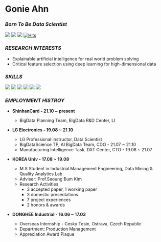 # Gonie Ahn
### _Born To Be Data Scientist_
<a href="http://dmqa.korea.ac.kr/" target="_blank"><img src="https://img.shields.io/badge/DMQA-DC143C?style&logo=Meteor&logoColor=white"/></a> 
<a href="https://mail.google.com/" target="_blank"><img src="https://img.shields.io/badge/gonie32@gmail.com-EA4335?style&logo=Gmail&logoColor=white"/></a>
<a href="https://www.instagram.com/goniiieee/" target="_blank"><img src="https://img.shields.io/badge/goniiieee-43B02A?style&logo=Instagram&logoColor=white"/></a> 
[![Hits](https://hits.seeyoufarm.com/api/count/incr/badge.svg?url=https%3A%2F%2Fgithub.com%2FGonieAhn&count_bg=%2379C83D&title_bg=%23555555&icon=&icon_color=%23E7E7E7&title=hits&edge_flat=false)](https://hits.seeyoufarm.com)

### _RESEARCH INTERESTS_
- Explainable artificial intelligence for real world problem solving
- Critical feature selection using deep learning for high-dimensional data

### _SKILLS_
<a href="-" target="_blank"><img src="https://img.shields.io/badge/Python-3776AB?style&logo=Python&logoColor=white"/></a> 
<a href="-" target="_blank"><img src="https://img.shields.io/badge/Scikit_learn-F7931E?style&logo=scikit-learn&logoColor=white"/></a> 
<a href="-" target="_blank"><img src="https://img.shields.io/badge/Tensorflow-FF6F00?style&logo=TensorFlow&logoColor=white"/></a>
<a href="-" target="_blank"><img src="https://img.shields.io/badge/Keras-D00000?style&logo=Keras&logoColor=white"/></a>
<a href="-" target="_blank"><img src="https://img.shields.io/badge/R-276DC3?style&logo=R&logoColor=white"/></a>
<a href="-" target="_blank"><img src="https://img.shields.io/badge/Amazon S3-569A31?style&logo=Amazon S3&logoColor=white"/></a>

### _EMPLOYMENT HISTROY_
- **ShinhanCard - 21.10 ~ present**
  - BigData Planning Team, BigData R&D Center, LI

- **LG Electronics - 19.08 ~ 21.10**
  - LG Professional Instructor, Data Scientist 
  - BigDataScience TP, AI BigData Team, CDO - 21.07 ~ 21.10
  - Manufacturing Intelligence Task, DXT Center, CTO - 19.08 ~ 21.07

- **KOREA Univ - 17.08 ~ 19.08**
  - M.S Student in Industrial Management Engineering, Data Mining & Quality Analytics Lab
  - Adviser: Prof.Seoung Bum Kim
  - Research Activities
    - 3 accepted paper, 1 working paper
    - 3 domestic presentations
    - 7 project experiences
    - 2 honors & awards

- **DONGHEE Industrial - 16.06 ~ 17.03**
  - Overseas Internship - Cesky Tesin, Ostrava, Czech Republic
  - Department: Production Management
  - Appreciation Award Plaque


<!--
**GonieAhn/GonieAhn** is a ✨ _special_ ✨ repository because its `README.md` (this file) appears on your GitHub profile.

Here are some ideas to get you started:


- 🔭 I’m currently working on ...
- 🌱 I’m currently learning ...
- 👯 I’m looking to collaborate on ...
- 🤔 I’m looking for help with ...
- 💬 Ask me about ...
- 📫 How to reach me: ...
- 😄 Pronouns: ...
- ⚡ Fun fact: ...
-->
